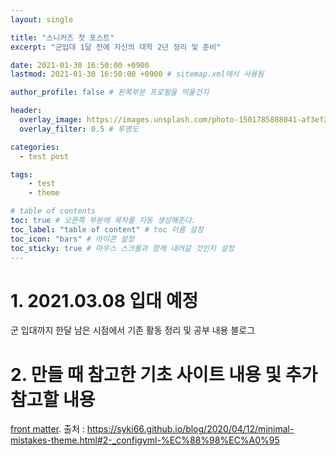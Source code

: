 ```yaml
---
layout: single

title: "스니커즈 첫 포스트"
excerpt: "군입대 1달 전에 자신의 대학 2년 정리 및 준비"

date: 2021-01-30 16:50:00 +0900
lastmod: 2021-01-30 16:50:00 +0900 # sitemap.xml에서 사용됨

author_profile: false # 왼쪽부분 프로필을 띄울건지

header:
  overlay_image: https://images.unsplash.com/photo-1501785888041-af3ef285b470?ixlib=rb-1.2.1&ixid=eyJhcHBfaWQiOjEyMDd9&auto=format&fit=crop&w=1350&q=80
  overlay_filter: 0.5 # 투명도

categories: 
  - test post

tags: 
    - test
    - theme

# table of contents
toc: true # 오른쪽 부분에 목차를 자동 생성해준다.
toc_label: "table of content" # toc 이름 설정
toc_icon: "bars" # 아이콘 설정
toc_sticky: true # 마우스 스크롤과 함께 내려갈 것인지 설정
---
```

# 1. 2021.03.08 입대 예정
군 입대까지 한달 남은 시점에서 기존 활동 정리 및 공부 내용 블로그 

# 2. 만들 때 참고한 기초 사이트 내용 및 추가 참고할 내용
[front matter](https://syki66.github.io/blog/2020/04/12/minimal-mistakes-theme.html#2-_configyml-%EC%88%98%EC%A0%95).
출처 : https://syki66.github.io/blog/2020/04/12/minimal-mistakes-theme.html#2-_configyml-%EC%88%98%EC%A0%95

[jekyll-docs]: https://jekyllrb.com/docs/home
[jekyll-gh]:   https://github.com/jekyll/jekyll
[jekyll-talk]: https://talk.jekyllrb.com/
